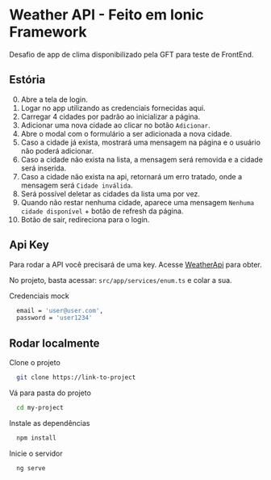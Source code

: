 # Weather API - Feito em Ionic Framework

Desafio de app de clima disponibilizado pela GFT para teste de FrontEnd.

## Estória
0. Abre a tela de login.
1. Logar no app utilizando as credenciais fornecidas aqui.
2. Carregar 4 cidades por padrão ao inicializar a página.
3. Adicionar uma nova cidade ao clicar no botão `Adicionar`.
4. Abre o modal com o formulário a ser adicionada a nova cidade.
5. Caso a cidade já exista, mostrará uma mensagem na página e o usuário não poderá adicionar.
6. Caso a cidade não exista na lista, a mensagem será removida e a cidade será inserida.
7. Caso a cidade não exista na api, retornará um erro tratado, onde a mensagem será `Cidade inválida`.
8. Será possível deletar as cidades da lista uma por vez.
9. Quando não restar nenhuma cidade, aparece uma mensagem `Nenhuma cidade disponível` + botão de refresh da página.
10. Botão de sair, redireciona para o login.

## Api Key

Para rodar a API você precisará de uma key.
Acesse [WeatherApi](https://www.weatherapi.com/) para obter.

No projeto, basta acessar: `src/app/services/enum.ts` e colar a sua.

Credenciais mock

```bash
  email = 'user@user.com',
  password = 'user1234'
```


## Rodar localmente

Clone o projeto

```bash
  git clone https://link-to-project
```

Vá para pasta do projeto

```bash
  cd my-project
```

Instale as dependências

```bash
  npm install
```

Inicie o servidor

```bash
  ng serve
```

